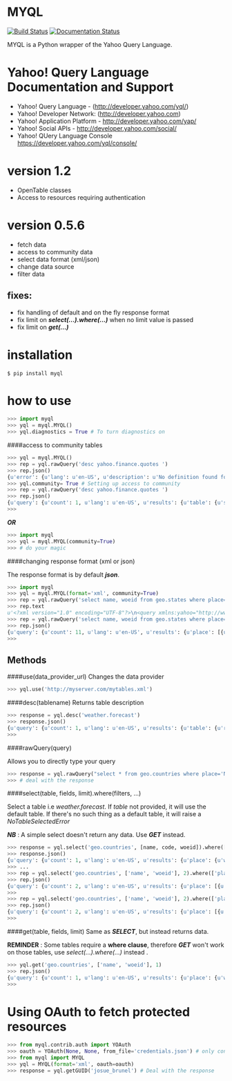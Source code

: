 MYQL
=========

[![Build Status](https://travis-ci.org/josuebrunel/myql.svg?branch=master)](https://travis-ci.org/josuebrunel/myql) [![Documentation Status](https://readthedocs.org/projects/myql/badge/?version=latest)](https://myql.readthedocs.org)


MYQL is a Python wrapper of the Yahoo Query Language.

Yahoo! Query Language Documentation and Support
===============================================

* Yahoo! Query Language - (http://developer.yahoo.com/yql/)
* Yahoo! Developer Network: (http://developer.yahoo.com)
* Yahoo! Application Platform - http://developer.yahoo.com/yap/
* Yahoo! Social APIs - http://developer.yahoo.com/social/
* Yahoo! QUery Language Console https://developer.yahoo.com/yql/console/

version 1.2
===========

* OpenTable classes
* Access to resources requiring authentication

version 0.5.6
=============
* fetch data
* access to community data
* select data format (xml/json)
* change data source
* filter data 

fixes:
------
* fix handling of default and on the fly response format
* fix limit on ***select(...).where(...)*** when no limit value is passed
* fix limit on ***get(...)***

installation
============

```shell
$ pip install myql
```

how to use
==========

```python
>>> import myql
>>> yql = myql.MYQL()
>>> yql.diagnostics = True # To turn diagnostics on
```

####access to community tables

```python
>>> yql = myql.MYQL()
>>> rep = yql.rawQuery('desc yahoo.finance.quotes ')
>>> rep.json()
{u'error': {u'lang': u'en-US', u'description': u'No definition found for Table yahoo.finance.quotes'}}
>>> yql.community= True # Setting up access to community
>>> rep = yql.rawQuery('desc yahoo.finance.quotes ')
>>> rep.json()
{u'query': {u'count': 1, u'lang': u'en-US', u'results': {u'table': {u'src': u'http://www.datatables.org/yahoo/finance/yahoo.finance.quotes.xml', u'hash': u'061616a1c033ae89aaf2cbe83790b979', u'name': u'yahoo.finance.quotes', u'request': {u'select': {u'key': {u'required': u'true', u'type': u'xs:string', u'name': u'symbol'}}}, u'meta': {u'sampleQuery': u'\n\t\t\tselect * from yahoo.finance.quotes where symbol in ("YHOO","AAPL","GOOG","MSFT")\n\t\t'}, u'security': u'ANY'}}, u'created': u'2014-08-24T11:26:48Z'}}
>>>
```

***OR***

```python
>>> import myql
>>> yql = myql.MYQL(community=True)
>>> # do your magic 
```

####changing response format (xml or json)

The response format is by default ***json***.

```python
>>> import myql
>>> yql = myql.MYQL(format='xml', community=True)
>>> rep = yql.rawQuery('select name, woeid from geo.states where place="Congo"')
>>> rep.text
u'<?xml version="1.0" encoding="UTF-8"?>\n<query xmlns:yahoo="http://www.yahooapis.com/v1/base.rng" yahoo:count="11" yahoo:created="2014-08-27T04:52:22Z" yahoo:lang="en-US"><results><place xmlns="http://where.yahooapis.com/v1/schema.rng"><name>Cuvette-Ouest Department</name><woeid>55998384</woeid></place><place xmlns="http://where.yahooapis.com/v1/schema.rng"><name>Cuvette Department</name><woeid>2344968</woeid></place><place xmlns="http://where.yahooapis.com/v1/schema.rng"><name>Plateaux District</name><woeid>2344973</woeid></place><place xmlns="http://where.yahooapis.com/v1/schema.rng"><name>Sangha</name><woeid>2344974</woeid></place><place xmlns="http://where.yahooapis.com/v1/schema.rng"><name>Lekoumou</name><woeid>2344970</woeid></place><place xmlns="http://where.yahooapis.com/v1/schema.rng"><name>Pool Department</name><woeid>2344975</woeid></place><place xmlns="http://where.yahooapis.com/v1/schema.rng"><name>Likouala Department</name><woeid>2344971</woeid></place><place xmlns="http://where.yahooapis.com/v1/schema.rng"><name>Niari Department</name><woeid>2344972</woeid></place><place xmlns="http://where.yahooapis.com/v1/schema.rng"><name>Brazzaville</name><woeid>2344976</woeid></place><place xmlns="http://where.yahooapis.com/v1/schema.rng"><name>Bouenza Department</name><woeid>2344967</woeid></place><place xmlns="http://where.yahooapis.com/v1/schema.rng"><name>Kouilou</name><woeid>2344969</woeid></place></results></query><!-- total: 19 -->\n<!-- engine7.yql.bf1.yahoo.com -->\n'
>>> rep = yql.rawQuery('select name, woeid from geo.states where place="Congo"', format='json')
>>> rep.json()
{u'query': {u'count': 11, u'lang': u'en-US', u'results': {u'place': [{u'woeid': u'55998384', u'name': u'Cuvette-Ouest Department'}, {u'woeid': u'2344968', u'name': u'Cuvette Department'}, {u'woeid': u'2344973', u'name': u'Plateaux District'}, {u'woeid': u'2344974', u'name': u'Sangha'}, {u'woeid': u'2344970', u'name': u'Lekoumou'}, {u'woeid': u'2344975', u'name': u'Pool Department'}, {u'woeid': u'2344971', u'name': u'Likouala Department'}, {u'woeid': u'2344972', u'name': u'Niari Department'}, {u'woeid': u'2344976', u'name': u'Brazzaville'}, {u'woeid': u'2344967', u'name': u'Bouenza Department'}, {u'woeid': u'2344969', u'name': u'Kouilou'}]}, u'created': u'2014-08-27T04:52:38Z'}}
>>>
```


Methods
-------

####use(data_provider_url)
Changes the data provider

```python
>>> yql.use('http://myserver.com/mytables.xml') 
```

####desc(tablename)
Returns table description
 
```python
>>> response = yql.desc('weather.forecast')
>>> response.json()
{u'query': {u'count': 1, u'lang': u'en-US', u'results': {u'table': {u'request': {u'select': [{u'key': [{u'required': u'true', u'type': u'xs:string', u'name': u'location'}, {u'type': u'xs:string', u'name': u'u'}]}, {u'key': [{u'required': u'true', u'type': u'xs:string', u'name': u'woeid'}, {u'type': u'xs:string', u'name': u'u'}]}]}, u'security': u'ANY', u'meta': {u'documentationURL': u'http://developer.yahoo.com/weather/', u'sampleQuery': u'select * from weather.forecast where woeid=2502265', u'description': u'Weather forecast table', u'author': u'Yahoo! Inc'}, u'hash': u'aae78b1462a6a8fbc748aec4cf292767', u'name': u'weather.forecast'}}, u'created': u'2014-08-16T19:31:51Z'}}
>>>
```

####rawQuery(query)

Allows you to directly type your query

```python
>>> response = yql.rawQuery("select * from geo.countries where place='North America'")
>>> # deal with the response
```

####select(table, fields, limit).where(filters, ...)

Select a table i.e *weather.forecast*.
If *table* not provided, it will use the default table. If there's no such thing as a default table, it will raise a *NoTableSelectedError*

***NB*** : A simple select doesn't return any data. Use ***GET*** instead.

```python
>>> response = yql.select('geo.countries', [name, code, woeid]).where(['name', '=', 'Canada'])
>>> response.json()
{u'query': {u'count': 1, u'lang': u'en-US', u'results': {u'place': {u'woeid': u'23424775', u'name': u'Canada'}}, u'created': u'2014-08-16T19:04:08Z'}}
>>> ...
>>> rep = yql.select('geo.countries', ['name', 'woeid'], 2).where(['place', '=', 'Africa'])
>>> rep.json()
{u'query': {u'count': 2, u'lang': u'en-US', u'results': {u'place': [{u'woeid': u'23424740', u'name': u'Algeria'}, {u'woeid': u'23424745', u'name': u'Angola'}]}, u'created': u'2014-08-17T10:52:49Z'}}
>>>
>>> rep = yql.select('geo.countries', ['name', 'woeid'], 2).where(['place', 'in', ('Africa', 'Europe')])
>>> rep.json()
{u'query': {u'count': 2, u'lang': u'en-US', u'results': {u'place': [{u'woeid': u'23424740', u'name': u'Algeria'}, {u'woeid': u'23424745', u'name': u'Angola'}]}, u'created': u'2014-08-17T11:22:49Z'}}
>>>
```

####get(table, fields, limit)
Same as ***SELECT***, but instead returns data.

**REMINDER** : Some tables require a **where clause**, therefore ***GET*** won't work on those tables, use *select(...).where(...)* instead .

```python
>>> yql.get('geo.countries', ['name', 'woeid'], 1)
>>> rep.json()
{u'query': {u'count': 1, u'lang': u'en-US', u'results': {u'place': {u'woeid': u'23424966', u'name': u'Sao Tome and Principe'}}, u'created': u'2014-08-17T10:32:25Z'}}
>>>
```

Using OAuth to fetch protected resources
=========================================

```python
>>> from myql.contrib.auth import YOAuth
>>> oauth = YOAuth(None, None, from_file='credentials.json') # only consumer_key and consumer_secret are required.
>>> from myql import MYQL
>>> yql = MYQL(format='xml', oauth=oauth)
>>> response = yql.getGUID('josue_brunel') # Deal with the response
```


